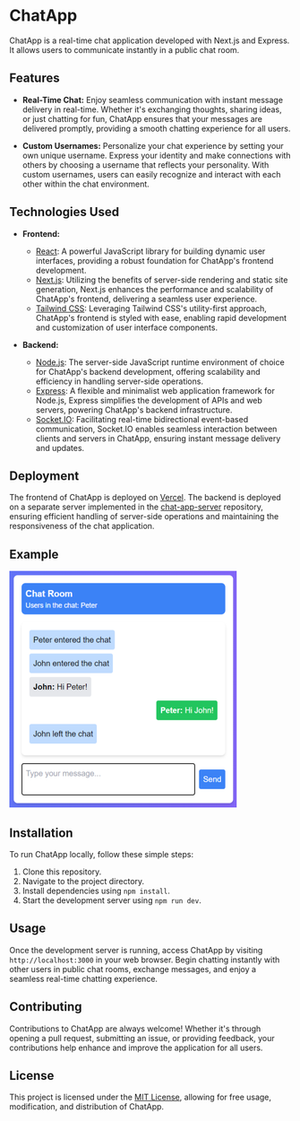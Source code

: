 # ChatApp

ChatApp is a real-time chat application developed with Next.js and Express. It allows users to communicate instantly in a public chat room.

## Features

- **Real-Time Chat:** Enjoy seamless communication with instant message delivery in real-time. Whether it's exchanging thoughts, sharing ideas, or just chatting for fun, ChatApp ensures that your messages are delivered promptly, providing a smooth chatting experience for all users.

- **Custom Usernames:** Personalize your chat experience by setting your own unique username. Express your identity and make connections with others by choosing a username that reflects your personality. With custom usernames, users can easily recognize and interact with each other within the chat environment.

## Technologies Used

- **Frontend:**
  - [React](https://reactjs.org/): A powerful JavaScript library for building dynamic user interfaces, providing a robust foundation for ChatApp's frontend development.
  - [Next.js](https://nextjs.org/): Utilizing the benefits of server-side rendering and static site generation, Next.js enhances the performance and scalability of ChatApp's frontend, delivering a seamless user experience.
  - [Tailwind CSS](https://tailwindcss.com/): Leveraging Tailwind CSS's utility-first approach, ChatApp's frontend is styled with ease, enabling rapid development and customization of user interface components.

- **Backend:**
  - [Node.js](https://nodejs.org/): The server-side JavaScript runtime environment of choice for ChatApp's backend development, offering scalability and efficiency in handling server-side operations.
  - [Express](https://expressjs.com/): A flexible and minimalist web application framework for Node.js, Express simplifies the development of APIs and web servers, powering ChatApp's backend infrastructure.
  - [Socket.IO](https://socket.io/): Facilitating real-time bidirectional event-based communication, Socket.IO enables seamless interaction between clients and servers in ChatApp, ensuring instant message delivery and updates.

## Deployment

The frontend of ChatApp is deployed on [Vercel](https://chat-app-roan-rho.vercel.app/). The backend is deployed on a separate server implemented in the [chat-app-server](https://github.com/correa-rafael/chat-app-server) repository, ensuring efficient handling of server-side operations and maintaining the responsiveness of the chat application.

## Example

![ChatApp Example](example1.png)

## Installation

To run ChatApp locally, follow these simple steps:

1. Clone this repository.
2. Navigate to the project directory.
3. Install dependencies using `npm install`.
4. Start the development server using `npm run dev`.

## Usage

Once the development server is running, access ChatApp by visiting `http://localhost:3000` in your web browser. Begin chatting instantly with other users in public chat rooms, exchange messages, and enjoy a seamless real-time chatting experience.

## Contributing

Contributions to ChatApp are always welcome! Whether it's through opening a pull request, submitting an issue, or providing feedback, your contributions help enhance and improve the application for all users.

## License

This project is licensed under the [MIT License](LICENSE), allowing for free usage, modification, and distribution of ChatApp.

